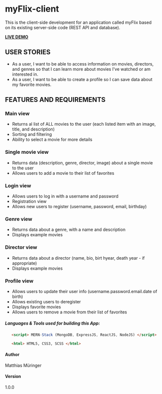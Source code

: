 # myFlix-client

This is the client-side development for an application called myFlix based on its existing server-side code (REST API and database).

<b>[LIVE DEMO](https://koola123.github.io/myFlix-client/)</b>

## USER STORIES

- As a user, I want to be able to access information on movies, directors, and genres so that I can learn more about movies I've watched or am interested in.
- As a user, I want to be able to create a profile so I can save data about my favorite movies.

## FEATURES AND REQUIREMENTS

### Main view

* Returns al list of ALL movies to the user (each listed item with an image, title, and description)
* Sorting and filtering
* Ability to select a movie for more details

### Single movie view

* Returns data (description, genre, director, image) about a single movie to the user
* Allows users to add a movie to their list of favorites

### Login view

* Allows users to log in with a username and password
* Registration view
* Allows new users to register (username, password, email, birthday)

### Genre view

* Returns data about a genre, with a name and description
* Displays example movies

### Director view

* Returns data about a director (name, bio, birt hyear, death year - if appropriate)
* Displays example movies

### Profile view

* Allows users to update their user info (username.password.email.date of birth)
* Allows existing users to deregister
* Displays favorite movies
* Allows users to remove a movie from their list of favorites

##### Languages & Tools used for building this App:
```html
   <script> MERN-Stack (MongoDB, ExpressJS, ReactJS, NodeJS) </script>
 ```
```html
   <html> HTML5, CSS3, SCSS </html>
 ```
 
 #### Author
 
 Matthias Müringer
 
 
#### Version
 
 1.0.0
